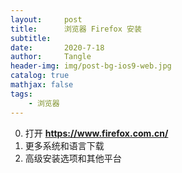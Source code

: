 ```yaml
---
layout:     post
title:      浏览器 Firefox 安装
subtitle:   
date:       2020-7-18
author:     Tangle
header-img: img/post-bg-ios9-web.jpg
catalog: true
mathjax: false
tags:
    - 浏览器
---
```


0. 打开 **https://www.firefox.com.cn/**
0. 更多系统和语言下载
0. 高级安装选项和其他平台
